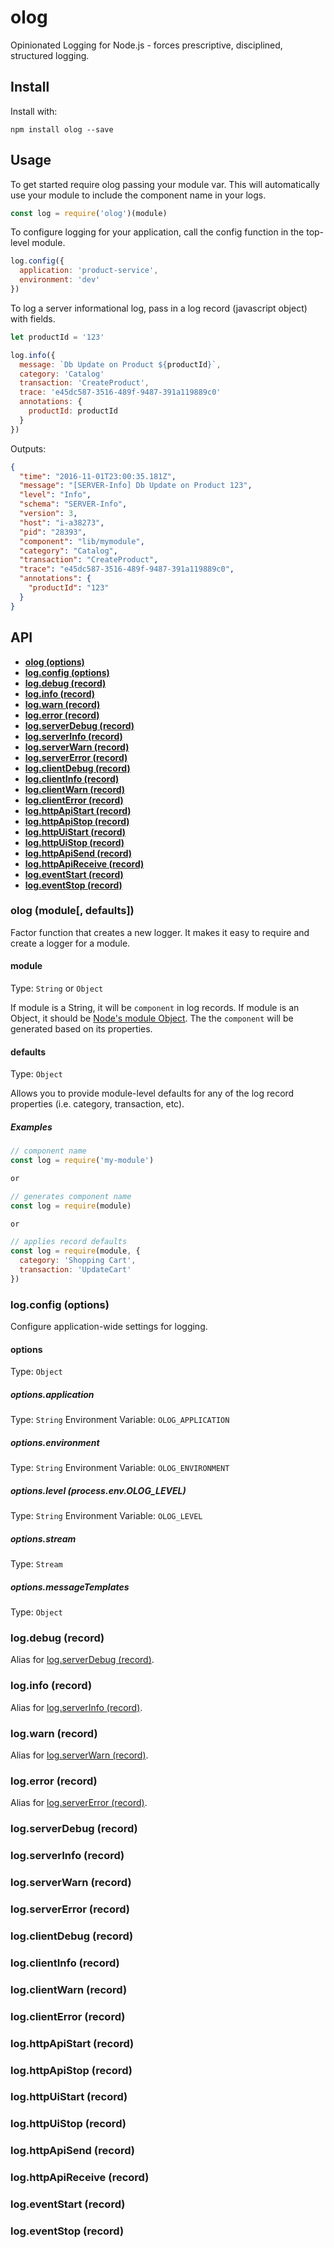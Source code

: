# olog
Opinionated Logging for Node.js - forces prescriptive, disciplined, structured logging.

## Install
Install with:
```
npm install olog --save
```

## Usage
To get started require olog passing your module var.  This will automatically use your module to include the component name in your logs.

```js
const log = require('olog')(module)
```

To configure logging for your application, call the config function in the top-level module.

```js
log.config({
  application: 'product-service',
  environment: 'dev'
})
```

To log a server informational log, pass in a log record (javascript object) with fields.

```js
let productId = '123'

log.info({
  message: `Db Update on Product ${productId}`,
  category: 'Catalog'
  transaction: 'CreateProduct',
  trace: 'e45dc587-3516-489f-9487-391a119889c0'
  annotations: {
    productId: productId
  }
})
```

Outputs:
```json
{
  "time": "2016-11-01T23:00:35.181Z",
  "message": "[SERVER-Info] Db Update on Product 123",
  "level": "Info",
  "schema": "SERVER-Info",
  "version": 3,
  "host": "i-a38273",
  "pid": "28393",
  "component": "lib/mymodule",
  "category": "Catalog",
  "transaction": "CreateProduct",
  "trace": "e45dc587-3516-489f-9487-391a119889c0",
  "annotations": {
    "productId": "123"
  }
}
```

## API

* **[olog (options)](#olog-options)**
* **[log.config (options)](#logconfig-options)**
* **[log.debug (record)](#logdebug-record)**
* **[log.info (record)](#loginfo-record)**
* **[log.warn (record)](#logwarn-record)**
* **[log.error (record)](*logerror-record)**
* **[log.serverDebug (record)](#logserverDebug-record)**
* **[log.serverInfo (record)](#logserverInfo-record)**
* **[log.serverWarn (record)](#logserverWarn-record)**
* **[log.serverError (record)](#logserverError-record)**
* **[log.clientDebug (record)](#logclientDebug-record)**
* **[log.clientInfo (record)](#logclientInfo-record)**
* **[log.clientWarn (record)](#logclientWarn-record)**
* **[log.clientError (record)](#logclientError-record)**
* **[log.httpApiStart (record)](#loghttpApiStart-record)**
* **[log.httpApiStop (record)](#loghttpApiStop-record)**
* **[log.httpUiStart (record)](#loghttpUiStart-record)**
* **[log.httpUiStop (record)](#loghttpUiStop-record)**
* **[log.httpApiSend (record)](#loghttpApiSend-record)**
* **[log.httpApiReceive (record)](#loghttpApiReceive-record)**
* **[log.eventStart (record)](#logeventStart-record)**
* **[log.eventStop (record)](#logeventStop-record)**

### olog (module[, defaults])
Factor function that creates a new logger.  It makes it easy to require and create a logger for a module.

#### module
Type: `String` or `Object`

If module is a String, it will be `component` in log records.  If module is an Object, it should be [Node's module Object](https://nodejs.org/api/modules.html#modules_the_module_object).  The the `component` will be generated based on its properties.

#### defaults
Type: `Object`

Allows you to provide module-level defaults for any of the log record properties (i.e. category, transaction, etc).

##### Examples

```js
// component name
const log = require('my-module')  

or

// generates component name
const log = require(module)

or

// applies record defaults
const log = require(module, {
  category: 'Shopping Cart',
  transaction: 'UpdateCart'
})
```

### log.config (options)
Configure application-wide settings for logging.

#### options
Type: `Object`

##### options.application
Type: `String`
Environment Variable: `OLOG_APPLICATION`

##### options.environment
Type: `String`
Environment Variable: `OLOG_ENVIRONMENT`

##### options.level  (process.env.OLOG_LEVEL)
Type: `String`
Environment Variable: `OLOG_LEVEL`

##### options.stream
Type: `Stream`

##### options.messageTemplates
Type: `Object`

### log.debug (record)
Alias for [log.serverDebug (record)](#logserverDebug-record).

### log.info (record)
Alias for [log.serverInfo (record)](#logserverInfo-record).

### log.warn (record)
Alias for [log.serverWarn (record)](#logserverWarn-record).

### log.error (record)
Alias for [log.serverError (record)](#logserverError-record).

### log.serverDebug (record)

### log.serverInfo (record)

### log.serverWarn (record)

### log.serverError (record)

### log.clientDebug (record)

### log.clientInfo (record)

### log.clientWarn (record)

### log.clientError (record)

### log.httpApiStart (record)

### log.httpApiStop (record)

### log.httpUiStart (record)

### log.httpUiStop (record)

### log.httpApiSend (record)

### log.httpApiReceive (record)

### log.eventStart (record)

### log.eventStop (record)
